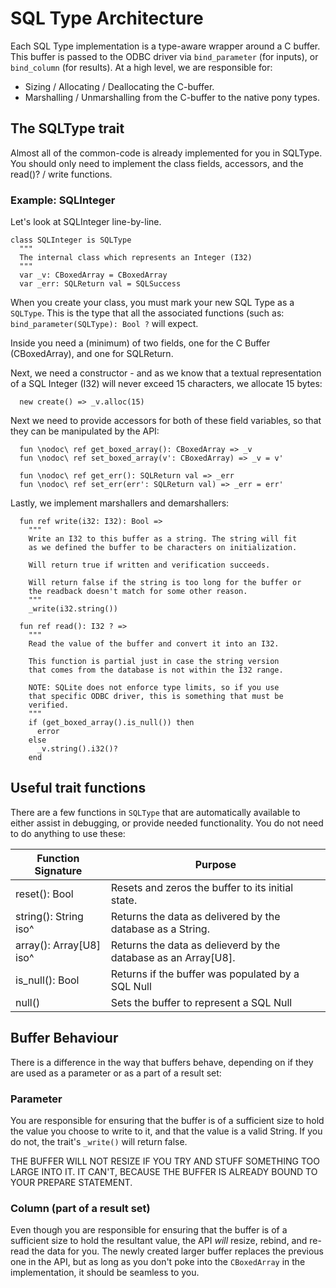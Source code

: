 # SQL Type Architecture

Each SQL Type implementation is a type-aware wrapper around a C buffer.  This buffer is passed to the ODBC driver via `bind_parameter` (for inputs), or `bind_column` (for results).  At a high level, we are responsible for:

- Sizing / Allocating / Deallocating the C-buffer.
- Marshalling / Unmarshalling from the C-buffer to the native pony types.

## The SQLType trait

Almost all of the common-code is already implemented for you in SQLType.  You should only need to implement the class fields, accessors, and the read()? / write functions.

### Example: SQLInteger

Let's look at SQLInteger line-by-line.

```pony
class SQLInteger is SQLType
  """
  The internal class which represents an Integer (I32)
  """
  var _v: CBoxedArray = CBoxedArray
  var _err: SQLReturn val = SQLSuccess
```

When you create your class, you must mark your new SQL Type as a `SQLType`.  This is the type that all the associated functions (such as: `bind_parameter(SQLType): Bool ?` will expect.

Inside you need a (minimum) of two fields, one for the C Buffer (CBoxedArray), and one for SQLReturn.

Next, we need a constructor - and as we know that a textual representation of a SQL Integer (I32) will never exceed 15 characters, we allocate 15 bytes:

```pony
  new create() => _v.alloc(15)
```

Next we need to provide accessors for both of these field variables, so that they can be manipulated by the API:

```pony
  fun \nodoc\ ref get_boxed_array(): CBoxedArray => _v
  fun \nodoc\ ref set_boxed_array(v': CBoxedArray) => _v = v'

  fun \nodoc\ ref get_err(): SQLReturn val => _err
  fun \nodoc\ ref set_err(err': SQLReturn val) => _err = err'
```

Lastly, we implement marshallers and demarshallers:

```pony
  fun ref write(i32: I32): Bool =>
    """
    Write an I32 to this buffer as a string. The string will fit
    as we defined the buffer to be characters on initialization.

    Will return true if written and verification succeeds.

    Will return false if the string is too long for the buffer or
    the readback doesn't match for some other reason.
    """
    _write(i32.string())

  fun ref read(): I32 ? =>
    """
    Read the value of the buffer and convert it into an I32.

    This function is partial just in case the string version
    that comes from the database is not within the I32 range.

    NOTE: SQLite does not enforce type limits, so if you use
    that specific ODBC driver, this is something that must be
    verified.
    """
    if (get_boxed_array().is_null()) then
      error
    else
      _v.string().i32()?
    end
```

## Useful trait functions

There are a few functions in `SQLType` that are automatically available to either assist in debugging, or provide needed functionality.  You do not need to do anything to use these:

| Function Signature      | Purpose                                                        |
|-------------------------|----------------------------------------------------------------|
| reset(): Bool           | Resets and zeros the buffer to its initial state.              |
| string(): String iso^   | Returns the data as delivered by the database as a String.     |
| array(): Array[U8] iso^ | Returns the data as delieverd by the database as an Array[U8]. |
| is\_null(): Bool        | Returns if the buffer was populated by a SQL Null              |
| null()                  | Sets the buffer to represent a SQL Null                        |

## Buffer Behaviour

There is a difference in the way that buffers behave, depending on if they are used as a parameter or as a part of a result set:

### Parameter

You are responsible for ensuring that the buffer is of a sufficient size to hold the value you choose to write to it, and that the value is a valid String.  If you do not, the trait's `_write()` will return false.

THE BUFFER WILL NOT RESIZE IF YOU TRY AND STUFF SOMETHING TOO LARGE INTO IT.  IT CAN'T, BECAUSE THE BUFFER IS ALREADY BOUND TO YOUR PREPARE STATEMENT.

### Column (part of a result set)

Even though you are responsible for ensuring that the buffer is of a sufficient size to hold the resultant value, the API *will* resize, rebind, and re-read the data for you.  The newly created larger buffer replaces the previous one in the API, but as long as you don't poke into the `CBoxedArray` in the implementation, it should be seamless to you.
